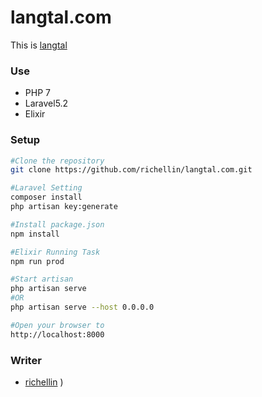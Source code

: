 # langtal.com
This is [langtal](https://langtal.com)

### Use
+ PHP 7
+ Laravel5.2
+ Elixir

### Setup
```sh
#Clone the repository
git clone https://github.com/richellin/langtal.com.git

#Laravel Setting
composer install
php artisan key:generate

#Install package.json 
npm install

#Elixir Running Task
npm run prod

#Start artisan
php artisan serve 
#OR
php artisan serve --host 0.0.0.0

#Open your browser to 
http://localhost:8000
```

### Writer
+ [richellin](http://richellin.github.io)
)
